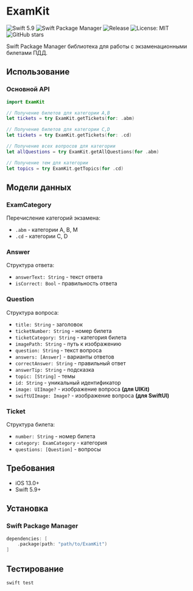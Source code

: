 # ExamKit

![Swift 5.9](https://img.shields.io/badge/Swift-5.9-orange)
![Swift Package Manager](https://img.shields.io/badge/Swift_Package_Manager-compatible-brightgreen)
![Release](https://img.shields.io/github/v/release/CT4TuEI3/ExamKit)
![License: MIT](https://img.shields.io/badge/License-MIT-yellow.svg)
![GitHub stars](https://img.shields.io/github/stars/CT4TuEI3/ExamKit)

Swift Package Manager библиотека для работы с экзаменационными билетами ПДД.

## Использование

### Основной API

```swift
import ExamKit

// Получение билетов для категории A,B
let tickets = try ExamKit.getTickets(for: .abm)

// Получение билетов для категории C,D
let tickets = try ExamKit.getTickets(for: .cd)

// Получение всех вопросов для категории
let allQuestions = try ExamKit.getAllQuestions(for .abm)

// Получение тем для категории
let topics = try ExamKit.getTopics(for .cd)
```


## Модели данных

### ExamCategory
Перечисление категорий экзамена:
- `.abm` - категории A, B, M
- `.cd` - категории C, D

### Answer
Структура ответа:
- `answerText: String` - текст ответа
- `isCorrect: Bool` - правильность ответа

### Question
Структура вопроса:
- `title: String` - заголовок
- `ticketNumber: String` - номер билета
- `ticketCategory: String` - категория билета
- `imagePath: String` - путь к изображению
- `question: String` - текст вопроса
- `answers: [Answer]` - варианты ответов
- `correctAnswer: String` - правильный ответ
- `answerTip: String` - подсказка
- `topic: [String]` - темы
- `id: String` - уникальный идентификатор
- `image: UIImage?` - изображение вопроса **(для UIKit)**
- `swiftUIImage: Image?` - изображение вопроса **(для SwiftUI)**

### Ticket
Структура билета:
- `number: String` - номер билета
- `category: ExamCategory` - категория
- `questions: [Question]` - вопросы


## Требования

- iOS 13.0+
- Swift 5.9+


## Установка

### Swift Package Manager

```swift
dependencies: [
    .package(path: "path/to/ExamKit")
]
```

## Тестирование

```bash
swift test
```

